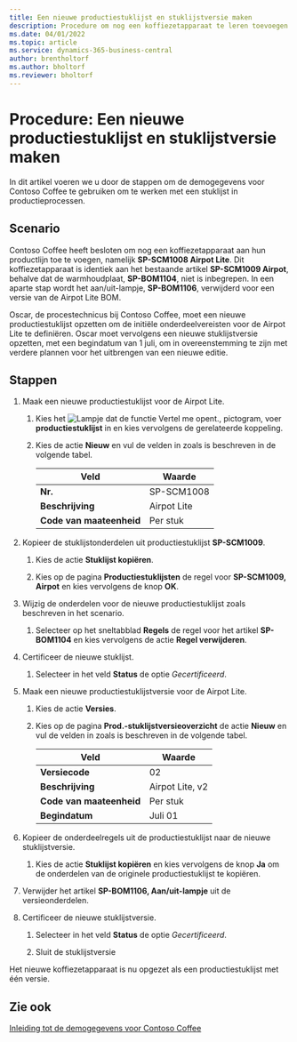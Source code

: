 ```yaml
---
title: Een nieuwe productiestuklijst en stuklijstversie maken
description: Procedure om nog een koffiezetapparaat te leren toevoegen aan de productlijn van Contoso Coffee in Business Central.
ms.date: 04/01/2022
ms.topic: article
ms.service: dynamics-365-business-central
author: brentholtorf
ms.author: bholtorf
ms.reviewer: bholtorf
---
```

# <a name="walkthrough-create-a-new-production-bom-and-bom-version"></a>Procedure: Een nieuwe productiestuklijst en stuklijstversie maken

In dit artikel voeren we u door de stappen om de demogegevens voor Contoso Coffee te gebruiken om te werken met een stuklijst in productieprocessen.  

## <a name="scenario"></a>Scenario

Contoso Coffee heeft besloten om nog een koffiezetapparaat aan hun productlijn toe te voegen, namelijk **SP-SCM1008 Airpot Lite**. Dit koffiezetapparaat is identiek aan het bestaande artikel **SP-SCM1009 Airpot**, behalve dat de warmhoudplaat, **SP-BOM1104**, niet is inbegrepen. In een aparte stap wordt het aan/uit-lampje, **SP-BOM1106**, verwijderd voor een versie van de Airpot Lite BOM.

Oscar, de procestechnicus bij Contoso Coffee, moet een nieuwe productiestuklijst opzetten om de initiële onderdeelvereisten voor de Airpot Lite te definiëren. Oscar moet vervolgens een nieuwe stuklijstversie opzetten, met een begindatum van 1 juli, om in overeenstemming te zijn met verdere plannen voor het uitbrengen van een nieuwe editie.

## <a name="steps"></a>Stappen

1. Maak een nieuwe productiestuklijst voor de Airpot Lite.

    1. Kies het ![Lampje dat de functie Vertel me opent.](../../media/ui-search/search_small.png "Vertel me wat u wilt doen"), pictogram, voer **productiestuklijst** in en kies vervolgens de gerelateerde koppeling.  

    2. Kies de actie **Nieuw** en vul de velden in zoals is beschreven in de volgende tabel.  

        |Veld  |Waarde  |
        |---------|---------|
        |**Nr.** |SP-SCM1008|
        |**Beschrijving** |Airpot Lite|
        |**Code van maateenheid**|Per stuk  |

2. Kopieer de stuklijstonderdelen uit productiestuklijst **SP-SCM1009**.

    1. Kies de actie **Stuklijst kopiëren**.

    2. Kies op de pagina **Productiestuklijsten** de regel voor **SP-SCM1009, Airpot** en kies vervolgens de knop **OK**.

3. Wijzig de onderdelen voor de nieuwe productiestuklijst zoals beschreven in het scenario.

    1. Selecteer op het sneltabblad **Regels** de regel voor het artikel **SP-BOM1104** en kies vervolgens de actie **Regel verwijderen**.  

4. Certificeer de nieuwe stuklijst.  

    1. Selecteer in het veld **Status** de optie *Gecertificeerd*.  

5. Maak een nieuwe productiestuklijstversie voor de Airpot Lite.

    1. Kies de actie **Versies**.

    2. Kies op de pagina **Prod.-stuklijstversieoverzicht** de actie **Nieuw** en vul de velden in zoals is beschreven in de volgende tabel.  

        |Veld  |Waarde  |
        |---------|---------|
        |**Versiecode** |02|
        |**Beschrijving** |Airpot Lite, v2|
        |**Code van maateenheid**|Per stuk  |  
        |**Begindatum**|Juli 01  |  

6. Kopieer de onderdeelregels uit de productiestuklijst naar de nieuwe stuklijstversie.

    1. Kies de actie **Stuklijst kopiëren** en kies vervolgens de knop **Ja** om de onderdelen van de originele productiestuklijst te kopiëren.

7. Verwijder het artikel **SP-BOM1106, Aan/uit-lampje** uit de versieonderdelen.

8. Certificeer de nieuwe stuklijstversie.

    1. Selecteer in het veld **Status** de optie *Gecertificeerd*.  

    2. Sluit de stuklijstversie

Het nieuwe koffiezetapparaat is nu opgezet als een productiestuklijst met één versie.  

## <a name="see-also"></a>Zie ook

[Inleiding tot de demogegevens voor Contoso Coffee](../contoso-coffee-intro.md)  
